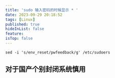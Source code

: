 ```yaml
---
title: 'sudo 输入密码的时候显示 * '
date: 2023-09-29 20:18:52
tags: [Linux]
published: true
hideInList: false
feature: 
isTop: false
---
```

```shell
sed -i 's/env_reset/pwfeedback/g' /etc/sudoers
```

## 对于国产个别封闭系统慎用